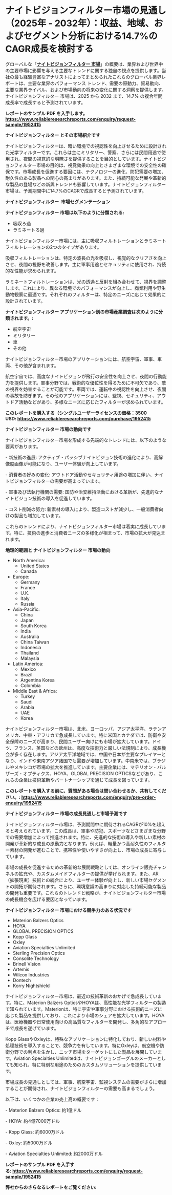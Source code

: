 <p><h1>ナイトビジョンフィルター市場の見通し（2025年 - 2032年）：収益、地域、およびセグメント分析における14.7%のCAGR成長を検討する</h1></p><p>グローバルな「<a href="https://www.reliableresearchreports.com/night-vision-filters-r1952415?utm_campaign=107&utm_medium=6&utm_source=Github&utm_content=ia&utm_term=18042025&utm_id=night-vision-filters"><strong>ナイトビジョンフィルター 市場</strong></a>」の概要は、業界および世界中の主要市場に影響を与える主要なトレンドに関する独自の視点を提供します。当社の最も経験豊富なアナリストによってまとめられたこれらのグローバル業界レポートは、主要な業界のパフォーマンス トレンド、需要の原動力、貿易動向、主要な業界ライバル、および市場動向の将来の変化に関する洞察を提供します。ナイトビジョンフィルター 市場は、2025 から 2032 まで、14.7% の複合年間成長率で成長すると予測されています。</p>
<p><strong>レポートのサンプル PDF を入手します。</strong><strong><a href="https://www.reliableresearchreports.com/enquiry/request-sample/1952415?utm_campaign=107&utm_medium=6&utm_source=Github&utm_content=ia&utm_term=18042025&utm_id=night-vision-filters">https://www.reliableresearchreports.com/enquiry/request-sample/1952415</a></strong></p>
<p><strong>ナイトビジョンフィルター とその市場紹介です</strong></p>
<p><p>ナイトビジョンフィルターは、暗い環境での視認性を向上させるために設計された光学フィルターです。これらは主にミリタリー、警察、さらには民間用途で使用され、夜間の視覚的な明瞭さを提供することを目的としています。ナイトビジョンフィルター市場の目的は、視覚効果の向上とさまざまな環境での安全性の確保です。市場成長を促進する要因には、テクノロジーの進化、防犯需要の増加、耐久性のある製品への関心の高まりがあります。また、持続可能な発展や革新的な製品の登場などの新興トレンドも影響しています。ナイトビジョンフィルター市場は、予測期間中に14.7%のCAGRで成長すると予測されています。</p><strong><a href="|AUTHORITHY_DOMAIN_URL|?utm_campaign=107&utm_medium=6&utm_source=Github&utm_content=ia&utm_term=18042025&utm_id=night-vision-filters"></a></strong></p>
<p><strong>ナイトビジョンフィルター&nbsp;</strong><strong>&nbsp;市場セグメンテーション</strong></p>
<p><strong>ナイトビジョンフィルター 市場は以下のように分類される:</strong>&nbsp;</p>
<p><ul><li>吸収ろ過</li><li>ラミネートろ過</li></ul></p>
<p><p>ナイトビジョンフィルター市場には、主に吸収フィルトレーションとラミネートフィルトレーションの2つのタイプがあります。</p><p>吸収フィルトレーションは、特定の波長の光を吸収し、視覚的なクリアさを向上させ、夜間の視野を改善します。主に軍事用途とセキュリティに使用され、持続的な性能が求められます。</p><p>ラミネートフィルトレーションは、光の透過と反射を組み合わせて、視界を調整します。これにより、異なる環境でのパフォーマンスが向上し、商業利用や野生動物観察に最適です。それぞれのフィルターは、特定のニーズに応じて効果的に設計されています。</p></p>
<p><strong> ナイトビジョンフィルター アプリケーション別の市場産業調査は次のように分類されます。:</strong></p>
<p><ul><li>航空宇宙</li><li>ミリタリー</li><li>車</li><li>その他</li></ul></p>
<p><p>ナイトビジョンフィルター市場のアプリケーションには、航空宇宙、軍事、車両、その他が含まれます。</p><p>航空宇宙では、高度なナイトビジョンが飛行の安全性を向上させ、夜間の行動能力を提供します。軍事分野では、戦術的な優位性を得るために不可欠であり、敵の視界を妨害することが可能です。車両では、運転中の視認性を向上させ、夜間の事故を防ぎます。その他のアプリケーションには、監視、セキュリティ、アウトドア活動などがあり、多様なニーズに応じたフィルターが求められています。</p></p>
<p><strong>このレポートを購入する（シングルユーザーライセンスの価格：3500 USD:</strong><strong>&nbsp;<a href="https://www.reliableresearchreports.com/purchase/1952415?utm_campaign=107&utm_medium=6&utm_source=Github&utm_content=ia&utm_term=18042025&utm_id=night-vision-filters">https://www.reliableresearchreports.com/purchase/1952415</a></strong></p>
<p><strong>ナイトビジョンフィルター 市場の動向です</strong></p>
<p><p>ナイトビジョンフィルター市場を形成する先端的なトレンドには、以下のような要素があります。</p><p>- 新技術の進展: アクティブ・パッシブナイトビジョン技術の進化により、高解像度画像が可能になり、ユーザー体験が向上しています。</p><p>- 消費者の好みの変化: アウトドア活動やセキュリティ用途の増加に伴い、ナイトビジョンフィルターの需要が高まっています。</p><p>- 軍事及び法執行機関の需要: 国防や治安維持活動における革新が、先進的なナイトビジョン技術の導入を促進しています。</p><p>- コスト削減の努力: 新素材の導入により、製造コストが減少し、一般消費者向けの製品も増加しています。</p><p>これらのトレンドにより、ナイトビジョンフィルター市場は着実に成長しています。特に、技術の進歩と消費者ニーズの多様化が相まって、市場の拡大が見込まれます。</p></p>
<p><strong>地理的範囲と ナイトビジョンフィルター 市場の動向</strong></p>
<p><ul>
    <li>
        North America:
        <ul>
            <li>United States</li>
            <li>Canada</li>
        </ul>
    </li>
    <li>
        Europe:
        <ul>
            <li>Germany</li>
            <li>France</li>
            <li>U.K.</li>
            <li>Italy</li>
            <li>Russia</li>
        </ul>
    </li>
    <li>
        Asia-Pacific:
        <ul>
            <li>China</li>
            <li>Japan</li>
            <li>South Korea</li>
            <li>India</li>
            <li>Australia</li>
            <li>China Taiwan</li>
            <li>Indonesia</li>
            <li>Thailand</li>
            <li>Malaysia</li>
        </ul>
    </li>
    <li>
        Latin America:
        <ul>
            <li>Mexico</li>
            <li>Brazil</li>
            <li>Argentina Korea</li>
            <li>Colombia</li>
        </ul>
    </li>
    <li>
        Middle East & Africa:
        <ul>
            <li>Turkey</li>
            <li>Saudi</li>
            <li>Arabia</li>
            <li>UAE</li>
            <li>Korea</li>
        </ul>
    </li>
    </ul></p>
<p><p>ナイトビジョンフィルター市場は、北米、ヨーロッパ、アジア太平洋、ラテンアメリカ、中東・アフリカで急成長しています。特に米国とカナダでは、防衛や安全保障のニーズが高まり、民間ユーザー向けにも市場が拡大しています。ドイツ、フランス、英国などの欧州は、高度な技術力と厳しい法規制により、成長機会が多く存在します。アジア太平洋地域では、中国や日本が主要なプレイヤーとなり、インドや東南アジア諸国でも需要が増加しています。中南米では、ブラジルやメキシコが市場の拡大を推進しています。主要企業には、マテリオン・バルザーズ・オプティクス、HOYA、GLOBAL PRECISION OPTICSなどがあり、これらの企業は技術革新やパートナーシップを通じて成長を図っています。</p></p>
<p><strong>このレポートを購入する前に、質問がある場合は問い合わせるか、共有してください。:&nbsp;<a href="https://www.reliableresearchreports.com/enquiry/pre-order-enquiry/1952415?utm_campaign=107&utm_medium=6&utm_source=Github&utm_content=ia&utm_term=18042025&utm_id=night-vision-filters">https://www.reliableresearchreports.com/enquiry/pre-order-enquiry/1952415</a></strong></p>
<p><strong>ナイトビジョンフィルター 市場の成長見通しと市場予測です</strong></p>
<p><p>ナイトビジョンフィルター市場は、予測期間中に期待されるCAGRが10%を超えると考えられています。この成長は、軍事や防犯、スポーツなどさまざまな分野での需要増加によって推進されます。特に、先進的な技術の導入や新しい素材の開発が革新的な成長の原動力となります。例えば、軽量かつ高耐久性のフィルター素材の開発が進むことで、携帯性や使いやすさが向上し、市場の成長に寄与しています。</p><p>市場の成長を促進するための革新的な展開戦略としては、オンライン販売チャンネルの拡充や、カスタムメイドフィルターの提供が挙げられます。また、AR（拡張現実）技術との統合により、ユーザー体験が向上し、新しい市場セグメントの開拓が期待されます。さらに、環境意識の高まりに対応した持続可能な製品の開発も重要です。これらのトレンドと戦略が、ナイトビジョンフィルター市場の成長機会を広げる要因となっています。</p></p>
<p><strong>ナイトビジョンフィルター 市場における競争力のある状況です</strong></p>
<p><ul><li>Materion Balzers Optics</li><li>HOYA</li><li>GLOBAL PRECISION OPTICS</li><li>Kopp Glass</li><li>Oxley</li><li>Aviation Specialties Unlimited</li><li>Sterling Precision Optics</li><li>Consolite Technology</li><li>Brinell Vision</li><li>Artemis</li><li>Wilcox Industries</li><li>Dontech</li><li>Korry Nightshield</li></ul></p>
<p><p>ナイトビジョンフィルター市場は、最近の技術革新のおかげで急成長しています。特に、Materion Balzers OpticsやHOYAは、高性能な光学フィルターの製造で知られています。Materionは、特に宇宙や軍事分野における技術的ニーズに応じた製品を提供しており、これにより市場のシェアを拡大しています。HOYAは、医療機器や日常使用向けの高品質なフィルターを開発し、多角的なアプローチで成長を遂げています。</p><p>Kopp GlassやOxleyは、特殊なアプリケーションに特化しており、新しい材料や処理技術を導入することで、競争力を有しています。特にOxleyは、航空機や防衛分野での利点を生かし、ニッチ市場をターゲットにした製品を展開しています。Aviation Specialties Unlimitedは、ナイトビジョンゴーグルのメーカーとしても知られ、特に特別な用途のためのカスタムソリューションを提供しています。</p><p>市場成長の見通しとしては、軍事、航空宇宙、監視システムの需要がさらに増加することが期待され、ナイトビジョンフィルターの需要も高まるでしょう。</p><p>以下は、いくつかの企業の売上高の概要です：</p><p>- Materion Balzers Optics: 約1億ドル</p><p>- HOYA: 約4億7000万ドル</p><p>- Kopp Glass: 約6000万ドル</p><p>- Oxley: 約5000万ドル</p><p>- Aviation Specialties Unlimited: 約2000万ドル</p></p>
<p><strong>レポートのサンプル PDF を入手する:&nbsp;<a href="https://www.reliableresearchreports.com/enquiry/request-sample/1952415?utm_campaign=107&utm_medium=6&utm_source=Github&utm_content=ia&utm_term=18042025&utm_id=night-vision-filters">https://www.reliableresearchreports.com/enquiry/request-sample/1952415</a></strong></p>
<p></p>
<p></p>
<p></p>
<p></p>
<p><strong>弊社からのさらなるレポートをご覧ください:</strong></p>
<p><strong><p></p><p></p><p></p></strong></p>